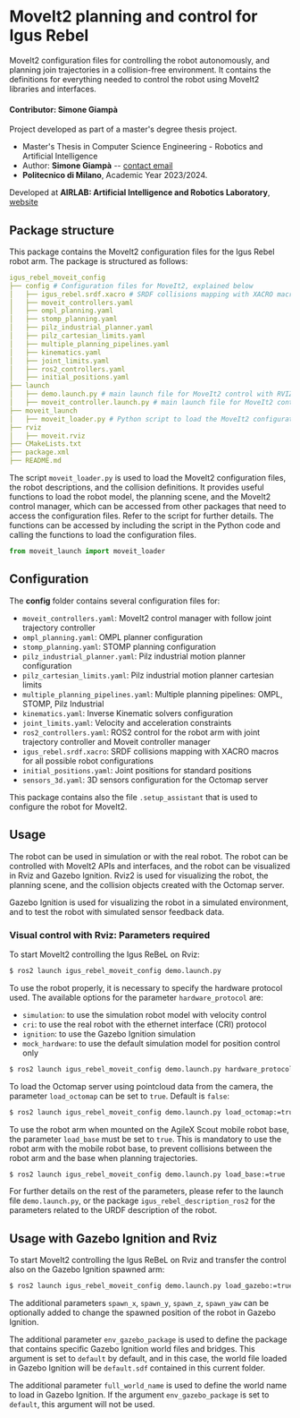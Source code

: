 # MoveIt2 planning and control for Igus Rebel

MoveIt2 configuration files for controlling the robot autonomously, and planning join trajectories in a collision-free environment.
It contains the definitions for everything needed to control the robot using MoveIt2 libraries and interfaces.

#### Contributor: Simone Giampà

Project developed as part of a master's degree thesis project.

- Master's Thesis in Computer Science Engineering - Robotics and Artificial Intelligence
- Author: __Simone Giampà__ -- [contact email](simone.giampa@mail.polimi.it)
- **Politecnico di Milano**, Academic Year 2023/2024.

Developed at **AIRLAB: Artificial Intelligence and Robotics Laboratory**, [website](https://airlab.deib.polimi.it/)

## Package structure

This package contains the MoveIt2 configuration files for the Igus Rebel robot arm. The package is structured as follows:

```yaml
igus_rebel_moveit_config
├── config # Configuration files for MoveIt2, explained below
│   ├── igus_rebel.srdf.xacro # SRDF collisions mapping with XACRO macros for all possible robot configurations
│   ├── moveit_controllers.yaml
│   ├── ompl_planning.yaml
│   ├── stomp_planning.yaml
│   ├── pilz_industrial_planner.yaml
│   ├── pilz_cartesian_limits.yaml
│   ├── multiple_planning_pipelines.yaml
│   ├── kinematics.yaml
│   ├── joint_limits.yaml
│   ├── ros2_controllers.yaml
│   ├── initial_positions.yaml
├── launch
│   ├── demo.launch.py # main launch file for MoveIt2 control with RVIZ2 visualization
│   ├── moveit_controller.launch.py # main launch file for MoveIt2 control without RVIZ2 visualization
├── moveit_launch
│   ├── moveit_loader.py # Python script to load the MoveIt2 configuration files, the robot descriptions and the collision definitions
├── rviz
│   ├── moveit.rviz
├── CMakeLists.txt
├── package.xml
├── README.md
```

The script `moveit_loader.py` is used to load the MoveIt2 configuration files, the robot descriptions, and the collision definitions.
It provides useful functions to load the robot model, the planning scene, and the MoveIt2 control manager, which can be accessed
from other packages that need to access the configuration files. Refer to the script for further details.
The functions can be accessed by including the script in the Python code and calling the functions to load the configuration files.

```python
from moveit_launch import moveit_loader
```

## Configuration

The **config** folder contains several configuration files for:
- `moveit_controllers.yaml`: MoveIt2 control manager with follow joint trajectory controller
- `ompl_planning.yaml`: OMPL planner configuration
- `stomp_planning.yaml`: STOMP planning configuration
- `pilz_industrial_planner.yaml`: Pilz industrial motion planner configuration
- `pilz_cartesian_limits.yaml`: Pilz industrial motion planner cartesian limits
- `multiple_planning_pipelines.yaml`: Multiple planning pipelines: OMPL, STOMP, Pilz Industrial
- `kinematics.yaml`: Inverse Kinematic solvers configuration
- `joint_limits.yaml`: Velocity and acceleration constraints
- `ros2_controllers.yaml`: ROS2 control for the robot arm with joint trajectory controller and Moveit controller manager
- `igus_rebel.srdf.xacro`: SRDF collisions mapping with XACRO macros for all possible robot configurations
- `initial_positions.yaml`: Joint positions for standard positions
- `sensors_3d.yaml`: 3D sensors configuration for the Octomap server

This package contains also the file `.setup_assistant` that is used to configure the robot for MoveIt2.

## Usage

The robot can be used in simulation or with the real robot. The robot can be controlled with MoveIt2 APIs and interfaces,
and the robot can be visualized in Rviz and Gazebo Ignition. Rviz2 is used for visualizing the robot, the planning scene, and the
collision objects created with the Octomap server.

Gazebo Ignition is used for visualizing the robot in a simulated environment, and to test the robot with simulated sensor feedback data.

### Visual control with Rviz: Parameters required

To start MoveIt2 controlling the Igus ReBeL on Rviz:

``` bash
$ ros2 launch igus_rebel_moveit_config demo.launch.py
```

To use the robot properly, it is necessary to specify the hardware protocol used. The available options for the parameter `hardware_protocol` are:
- `simulation`: to use the simulation robot model with velocity control
- `cri`: to use the real robot with the ethernet interface (CRI) protocol
- `ignition`: to use the Gazebo Ignition simulation
- `mock_hardware`: to use the default simulation model for position control only

``` bash
$ ros2 launch igus_rebel_moveit_config demo.launch.py hardware_protocol:=<protocol>
```

To load the Octomap server using pointcloud data from the camera, the parameter `load_octomap` can be set to `true`. Default is `false`:

``` bash
$ ros2 launch igus_rebel_moveit_config demo.launch.py load_octomap:=true
```

To use the robot arm when mounted on the AgileX Scout mobile robot base, the parameter `load_base` must be set to `true`. 
This is mandatory to use the robot arm with the mobile robot base, to prevent collisions between the robot arm and the base
when planning trajectories.

``` bash
$ ros2 launch igus_rebel_moveit_config demo.launch.py load_base:=true
```

For further details on the rest of the parameters, please refer to the launch file `demo.launch.py`, or the package `igus_rebel_description_ros2`
for the parameters related to the URDF description of the robot.

## Usage with Gazebo Ignition and Rviz

To start MoveIt2 controlling the Igus ReBeL on Rviz and transfer the control also on the Gazebo Ignition spawned arm:
``` bash
$ ros2 launch igus_rebel_moveit_config demo.launch.py load_gazebo:=true hardware_protocol:=ignition
```

The additional parameters `spawn_x`, `spawn_y`, `spawn_z`, `spawn_yaw` can be optionally added to change the spawned position
of the robot in Gazebo Ignition.

The additional parameter `env_gazebo_package` is used to define the package that contains specific Gazebo Ignition world files and bridges.
This argument is set to `default` by default, and in this case, the world file loaded in Gazebo Ignition will be `default.sdf` 
contained in this current folder.

The additional parameter `full_world_name` is used to define the world name to load in Gazebo Ignition. 
If the argument `env_gazebo_package` is set to `default`, this argument will not be used.

